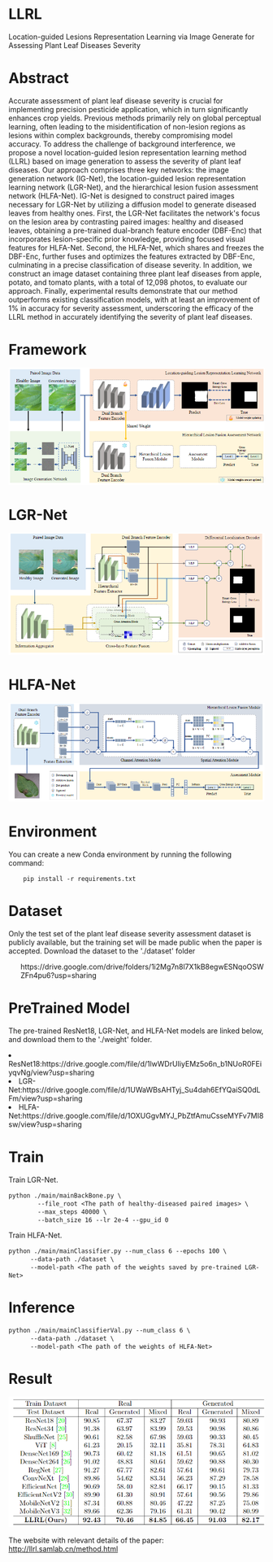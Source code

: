 # LLRL
Location-guided Lesions Representation Learning via Image Generate for Assessing Plant Leaf Diseases Severity
# Abstract
Accurate assessment of plant leaf disease severity is crucial for implementing precision pesticide application, which in turn significantly enhances crop yields. Previous methods primarily rely on global perceptual learning, often leading to the misidentification of non-lesion regions as lesions within complex backgrounds, thereby compromising model accuracy. To address the challenge of background interference, we propose a novel location-guided lesion representation learning method (LLRL) based on image generation to assess the severity of plant leaf diseases. Our approach comprises three key networks: the image generation network (IG-Net), the location-guided lesion representation learning network (LGR-Net), and the hierarchical lesion fusion assessment network (HLFA-Net). IG-Net is designed to construct paired images necessary for LGR-Net by utilizing a diffusion model to generate diseased leaves from healthy ones. First, the LGR-Net facilitates the network's focus on the lesion area by contrasting paired images: healthy and diseased leaves, obtaining a pre-trained dual-branch feature encoder (DBF-Enc) that incorporates lesion-specific prior knowledge, providing focused visual features for HLFA-Net. Second, the HLFA-Net, which shares and freezes the DBF-Enc, further fuses and optimizes the features extracted by DBF-Enc, culminating in a precise classification of disease severity. In addition, we construct an image dataset containing three plant leaf diseases from apple, potato, and tomato plants, with a total of 12,098 photos, to evaluate our approach. Finally, experimental results demonstrate that our method outperforms existing classification models, with at least an improvement of 1\% in accuracy for severity assessment, underscoring the efficacy of the LLRL method in accurately identifying the severity of plant leaf diseases.

# Framework
![Framework](imgs/overview.jpg)

# LGR-Net
![LGR-Net](imgs/LGR-Net.jpg)

# HLFA-Net
![HLFA-Net](imgs/HLFA-Net.png)

# Environment
You can create a new Conda environment by running the following command:
```
    pip install -r requirements.txt
```

# Dataset
Only the test set of the plant leaf disease severity assessment dataset is publicly available, but the training set will be made public when the paper is accepted. Download the dataset to the './dataset' folder
<ul>
https://drive.google.com/drive/folders/1i2Mg7n8l7X1kB8egwESNqoOSWZFn4pu6?usp=sharing
</ul>

# PreTrained Model
The pre-trained ResNet18, LGR-Net, and HLFA-Net models are linked below, and download them to the './weight' folder.
<Li>ResNet18:https://drive.google.com/file/d/1lwWDrUIiyEMz5o6n_b1NUoR0FEiyqvNg/view?usp=sharing
<Li>LGR-Net:https://drive.google.com/file/d/1UWaWBsAHTyj_Su4dah6EfYQaiSQ0dLFm/view?usp=sharing
<Li>HLFA-Net:https://drive.google.com/file/d/1OXUGgvMYJ_PbZtfAmuCsseMYFv7MI8sw/view?usp=sharing

# Train
Train LGR-Net.
```
python ./main/mainBackBone.py \
        --file_root <The path of healthy-diseased paired images> \
        --max_steps 40000 \
        --batch_size 16 --lr 2e-4 --gpu_id 0
```
Train HLFA-Net.
```
python ./main/mainClassifier.py --num_class 6 --epochs 100 \
      --data-path ./dataset \
      --model-path <The path of the weights saved by pre-trained LGR-Net>
```

# Inference
```
python ./main/mainClassifierVal.py --num_class 6 \
      --data-path ./dataset \
      --model-path <The path of the weights of HLFA-Net>
```


# Result
![result](imgs/result.jpg)


The website with relevant details of the paper: http://llrl.samlab.cn/method.html
